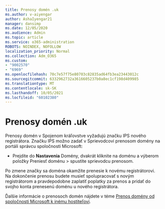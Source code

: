 ```yaml
---
title: Prenosy domén .uk
ms.author: v-aiyengar
author: AshaIyengar21
manager: dansimp
ms.date: 12/05/2020
ms.audience: Admin
ms.topic: article
ms.service: o365-administration
ROBOTS: NOINDEX, NOFOLLOW
localization_priority: Normal
ms.collection: Adm_O365
ms.custom:
- "9002570"
- "6969"
ms.openlocfilehash: 70c7e57f75e80703c82835ad64fb3ea23443012c
ms.sourcegitcommit: 6332962732a3616605237b0a8ec1cf198d409985
ms.translationtype: MT
ms.contentlocale: sk-SK
ms.lasthandoff: 10/05/2021
ms.locfileid: "60102380"
---
```

# <a name="uk-domain-transfers"></a>Prenosy domén .uk

Prenosy domén v Spojenom kráľovstve vyžadujú značku IPS nového registrátora. Značku IPS možno zadať v Sprievodcovi prenosom domény na portáli správcu spoločnosti Microsoft:

- Prejdite do **Nastavenia** Domény, dvakrát kliknite na doménu a výberom položky Preniesť doménu  >  [](https://admin.microsoft.com/#/Domains)spustite sprievodcu prenosom. 

Po zmene značky sa doména okamžite prenesie k novému registrátorovi. Na dokončenie prenosu budete musieť spolupracovať s novým registrátorom a pravdepodobne zaplatiť poplatky za prenos a pridať do svojho konta prenesenú doménu u nového registrátora.

Ďalšie informácie o prenosoch domén nájdete v téme [Prenos domény od spoločnosti Microsoft k inému hostiteľovi](https://docs.microsoft.com/microsoft-365/admin/get-help-with-domains/transfer-a-domain-from-microsoft-to-another-host).
